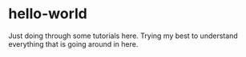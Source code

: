 # hello-world

Just doing through some tutorials here. Trying my best to understand everything that is going around in here.
